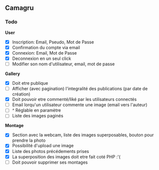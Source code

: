 ## Camagru

### Todo

__User__

- [x] Inscription: Email, Pseudo, Mot de Passe 
- [x] Confirmation du compte via email
- [x] Connexion: Email, Mot de Passe
- [x] Deconnexion en un seul click
- [ ] Modifier son nom d'utilisateur, email, mot de passe

__Gallery__

- [x] Doit etre publique
- [ ] Afficher (avec pagination) l'integralité des publications (par date de création)
- [x] Doit pouvoir etre commenté/liké par les utilisateurs connectés
- [ ] Email lorqu'un utilisateur commente une image (email vers l'auteur)
- [ ] ^ Réglable en paramètre
- [ ] Liste des images paginés

 __Montage__
 
- [x] Section avec la webcam, liste des images superposables, bouton pour prendre la photo
- [x] Possibilité d'upload une image
- [x] Liste des photos précédements prises
- [x] La superposition des images doit etre fait coté PHP :'(
- [ ] Doit pouvoir supprimer ses montages  